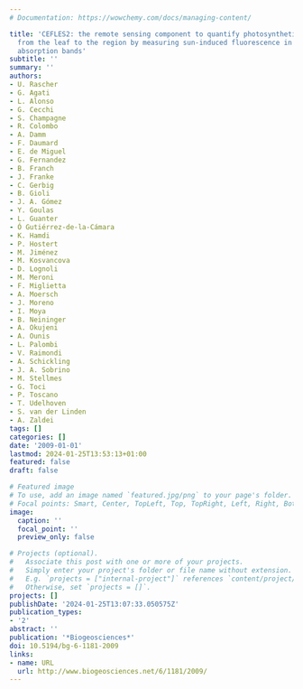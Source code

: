 ```yaml
---
# Documentation: https://wowchemy.com/docs/managing-content/

title: 'CEFLES2: the remote sensing component to quantify photosynthetic efficiency
  from the leaf to the region by measuring sun-induced fluorescence in the oxygen
  absorption bands'
subtitle: ''
summary: ''
authors:
- U. Rascher
- G. Agati
- L. Alonso
- G. Cecchi
- S. Champagne
- R. Colombo
- A. Damm
- F. Daumard
- E. de Miguel
- G. Fernandez
- B. Franch
- J. Franke
- C. Gerbig
- B. Gioli
- J. A. Gómez
- Y. Goulas
- L. Guanter
- Ó Gutiérrez-de-la-Cámara
- K. Hamdi
- P. Hostert
- M. Jiménez
- M. Kosvancova
- D. Lognoli
- M. Meroni
- F. Miglietta
- A. Moersch
- J. Moreno
- I. Moya
- B. Neininger
- A. Okujeni
- A. Ounis
- L. Palombi
- V. Raimondi
- A. Schickling
- J. A. Sobrino
- M. Stellmes
- G. Toci
- P. Toscano
- T. Udelhoven
- S. van der Linden
- A. Zaldei
tags: []
categories: []
date: '2009-01-01'
lastmod: 2024-01-25T13:53:13+01:00
featured: false
draft: false

# Featured image
# To use, add an image named `featured.jpg/png` to your page's folder.
# Focal points: Smart, Center, TopLeft, Top, TopRight, Left, Right, BottomLeft, Bottom, BottomRight.
image:
  caption: ''
  focal_point: ''
  preview_only: false

# Projects (optional).
#   Associate this post with one or more of your projects.
#   Simply enter your project's folder or file name without extension.
#   E.g. `projects = ["internal-project"]` references `content/project/deep-learning/index.md`.
#   Otherwise, set `projects = []`.
projects: []
publishDate: '2024-01-25T13:07:33.050575Z'
publication_types:
- '2'
abstract: ''
publication: '*Biogeosciences*'
doi: 10.5194/bg-6-1181-2009
links:
- name: URL
  url: http://www.biogeosciences.net/6/1181/2009/
---
```

